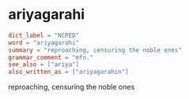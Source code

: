 # ariyagarahi

``` toml
dict_label = "NCPED"
word = "ariyagarahi"
summary = "reproaching, censuring the noble ones"
grammar_comment = "mfn."
see_also = ["ariya"]
also_written_as = ["ariyagarahin"]
```

reproaching, censuring the noble ones

